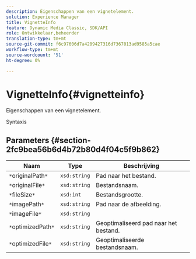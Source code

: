 ```yaml
---
description: Eigenschappen van een vignetelement.
solution: Experience Manager
title: VignetteInfo
feature: Dynamic Media Classic, SDK/API
role: Ontwikkelaar,beheerder
translation-type: tm+mt
source-git-commit: f6c97606d7a4209427316d7367013ad9585a5cae
workflow-type: tm+mt
source-wordcount: '51'
ht-degree: 0%

---
```



# VignetteInfo{#vignetteinfo}

Eigenschappen van een vignetelement.

Syntaxis

## Parameters {#section-2fc9bea56b6d4b72b80d4f04c5f9b862}

| Naam | Type | Beschrijving |
|---|---|---|
| `*`originalPath`*` | `xsd:string` | Pad naar het bestand. |
| `*`originalFile`*` | `xsd:string` | Bestandsnaam. |
| `*`fileSize`*` | `xsd:int` | Bestandsgrootte. |
| `*`imagePath`*` | `xsd:string` | Pad naar de afbeelding. |
| `*`imageFile`*` | `xsd:string` |  |
| `*`optimizedPath`*` | `xsd:string` | Geoptimaliseerd pad naar het bestand. |
| `*`optimizedFile`*` | `xsd:string` | Geoptimaliseerde bestandsnaam. |

